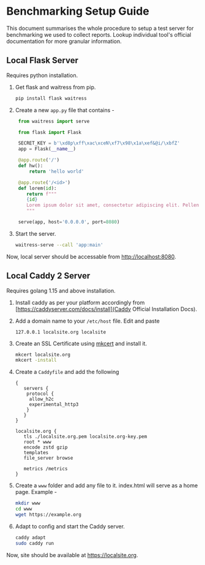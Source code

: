 # Benchmarking Setup Guide

This document summarises the whole procedure to setup a test server for benchmarking we used to collect reports. Lookup individual tool's official documentation for more granular information.

## Local Flask Server

Requires python installation.

1. Get flask and waitress from pip.

   ```bash
   pip install flask waitress
   ```

2. Create a new `app.py` file that contains -

   ```python
    from waitress import serve

    from flask import Flask

    SECRET_KEY = b'\xd8p\xff\xac\xceN\xf7\x98\x1a\xef&@i/\xbfZ'
    app = Flask(__name__)

    @app.route('/')
    def hw():
        return 'hello world'

    @app.route('/<id>')
    def lorem(id):
       return f"""
       {id}
       Lorem ipsum dolor sit amet, consectetur adipiscing elit. Pellentesque euismod dui nisl, ac dictum leo imperdiet vel. Vestibulum tincidunt augue a enim ullamcorper aliquam. Etiam vel iaculis nunc, cursus dapibus mi. Vivamus in ex nulla. Aliquam maximus, odio at pulvinar scelerisque, felis leo pellentesque lacus, quis suscipit nulla metus a neque. Phasellus et sem a purus placerat ornare sit amet ut ipsum. Donec semper elit lacus, vel posuere leo porta sit amet. Lorem ipsum dolor sit amet, consectetur adipiscing elit. Sed at sapien mi. Nullam scelerisque porta hendrerit. Nulla molestie consectetur enim ac venenatis. Duis euismod viverra magna, at pharetra risus sagittis ac. Ut mollis nibh augue, quis tristique sem interdum in. Donec ac luctus quam, eu dapibus massa. Aliquam maximus tempus volutpat. Cras sagittis lorem ut arcu tempor, a vehicula turpis vehicula.
       """

    serve(app, host='0.0.0.0', port=8080)
   ```

3. Start the server.

   ```bash
   waitress-serve --call 'app:main'
   ```

Now, local server should be accessable from <http://localhost:8080>.

## Local Caddy 2 Server

Requires golang 1.15 and above installation.

1. Install caddy as per your platform accordingly from [https://caddyserver.com/docs/install](Caddy Official Installation Docs).
2. Add a domain name to your `/etc/host` file. Edit and paste

   ```text
   127.0.0.1 localsite.org localsite
   ```

3. Create an SSL Certificate using [mkcert](https://github.com/FiloSottile/mkcert#installation) and install it.

    ```bash
    mkcert localsite.org
    mkcert -install
    ```

4. Create a `Caddyfile` and add the following

    ```text
    {
       servers {
        protocol {
         allow_h2c
         experimental_http3
        }
       }
    }

   localsite.org {
       tls ./localsite.org.pem localsite.org-key.pem
       root * www
       encode zstd gzip
       templates
       file_server browse

       metrics /metrics
   }
    ```

5. Create a `www` folder and add any file to it. index.html will serve as a home page. Example -

   ```bash
   mkdir www
   cd www
   wget https://example.org
   ```

6. Adapt to config and start the Caddy server.

   ```bash
   caddy adapt
   sudo caddy run
   ```

Now, site should be available at <https://localsite.org>.
